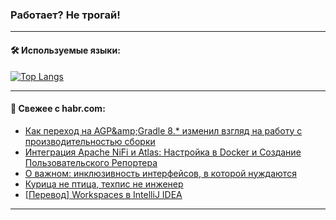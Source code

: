 ### Работает? Не трогай!

---
<!--
#### 🛠️ Technical stack:

![Java](https://img.shields.io/badge/Java-informational?logo=Oracle&style=flat&logoColor=white&color=FF4500)
![Kotlin](https://img.shields.io/badge/Kotlin-informational?logo=Kotlin&style=flat&logoColor=white&color=774D97)
![TS](https://img.shields.io/badge/TypeScript-informational?logo=typeScript&style=flat&logoColor=black&color=017acc)
![Python](https://img.shields.io/badge/Python-informational?logo=Python&style=flat&logoColor=black&color=ffdd54) <br>
![Spring](https://img.shields.io/badge/Spring-informational?logo=Spring&style=flat&logoColor=white&color=6DB33F) 
![SpringBoot](https://img.shields.io/badge/SpringBoot-informational?logo=SpringBoot&style=flat&logoColor=white&color=6DB33F)
![Nest](https://img.shields.io/badge/NestJS-informational?logo=NestJS&style=flat&logoColor=white&color=E0234E) 
![NodeJS](https://img.shields.io/badge/NodeJS-informational?logo=node.js&style=flat&logoColor=white&color=70A760)<br>
![PostgreSQL](https://img.shields.io/badge/PostgreSQL-informational?logo=PostgreSQL&style=flat&logoColor=white&color=DAA520)
![MongoDB](https://img.shields.io/badge/MongoDB-informational?logo=MongoDB&style=flat&logoColor=white&color=870000)
![Apache](https://img.shields.io/badge/Apache-informational?logo=apache&style=flat&logoColor=white&color=f74e28)

___ 
-->

#### 🛠️ Используемые языки:

[![Top Langs](https://github-readme-stats-u2qms2cxw-advtsettinggmailcoms-projects.vercel.app/api/top-langs/?username=zloylis&langs_count=10&hide_title=true&title_color=e6edf3&size_weight=0.5&count_weight=0.5&layout=compact&hide_progress=true&hide_border=true&theme=dracula)](https://github.com/zloylis)

<!---


####  :octocat:&nbsp;&nbsp; Статистика:

![GitHub stats](https://github-readme-stats-u2qms2cxw-advtsettinggmailcoms-projects.vercel.app/api?username=zloylis&show_icons=true&hide_border=true&theme=dracula&title_color=e6edf3&include_all_commits=true&count_private=true&hide_rank=false&hide_title=true&rank_icon=github)
-->
---

#### 💬 Свежее с habr.com:

<!-- BLOG-POST-LIST:START -->
- [Как переход на AGP&amp;amp;Gradle 8.* изменил взгляд на работу с производительностью сборки](https://habr.com/ru/companies/odnoklassniki/articles/838772/?utm_source=habrahabr&utm_medium=rss&utm_campaign=838772)
- [Интеграция Apache NiFi и Atlas: Настройка в Docker и Создание Пользовательского Репортера](https://habr.com/ru/articles/839060/?utm_source=habrahabr&utm_medium=rss&utm_campaign=839060)
- [О важном: инклюзивность интерфейсов, в которой нуждаются](https://habr.com/ru/articles/839254/?utm_source=habrahabr&utm_medium=rss&utm_campaign=839254)
- [Курица не птица, техпис не инженер](https://habr.com/ru/companies/sberbank/articles/837838/?utm_source=habrahabr&utm_medium=rss&utm_campaign=837838)
- [[Перевод] Workspaces в IntelliJ IDEA](https://habr.com/ru/companies/spring_aio/articles/839228/?utm_source=habrahabr&utm_medium=rss&utm_campaign=839228)
<!-- BLOG-POST-LIST:END -->

---
